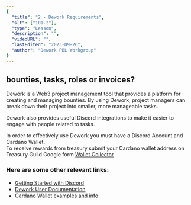 ```yaml
---
{
  "title": "2 - Dework Requirements",
  "slt": ["101.2"],
  "type": "Lesson",
  "description": "",
  "videoURL": "",
  "lastEdited": "2023-09-26",
  "author": "Dework PBL Workgroup"
}
---
```


## bounties, tasks, roles or invoices?

Dework is a Web3 project management tool that provides a platform for creating and managing bounties. By using Dework, project managers can break down their project into smaller, more manageable tasks.

Dework also provides useful Discord integrations to make it easier to engage with people related to tasks.

In order to effectively use Dework you must have a Discord Account and Cardano Wallet.  
To receive rewards from treasury submit your Cardano wallet address on Treasury Guild Google form [Wallet Collector](https://docs.google.com/forms/d/e/1FAIpQLSc1MQEeVa7BhgtnmkAjwLEvUgP9odLL_PkrjZ_ciHMtqY675g/viewform)

### Here are some other relevant links:
- [Getting Started with Discord](https://support.discord.com/hc/en-us/articles/360033931551-Getting-Started)
- [Dework User Documentation](https://dework.gitbook.io/product-docs/guides-for-orgs/getting-started-on-dework)
- [Cardano Wallet examples and info](https://catalyst-swarm.gitbook.io/governance-guild/project-based-learning/treasury-management-pbl#wallets-1)
